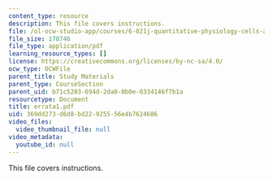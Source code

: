 ```yaml
---
content_type: resource
description: This file covers instructions.
file: /ol-ocw-studio-app/courses/6-021j-quantitative-physiology-cells-and-tissues-fall-2004/369dd273d6d8bd22925556e4b7624686_errata1.pdf
file_size: 178746
file_type: application/pdf
learning_resource_types: []
license: https://creativecommons.org/licenses/by-nc-sa/4.0/
ocw_type: OCWFile
parent_title: Study Materials
parent_type: CourseSection
parent_uid: b71c5203-694d-2da0-0b0e-0334146f7b1a
resourcetype: Document
title: errata1.pdf
uid: 369dd273-d6d8-bd22-9255-56e4b7624686
video_files:
  video_thumbnail_file: null
video_metadata:
  youtube_id: null
---
```

This file covers instructions.